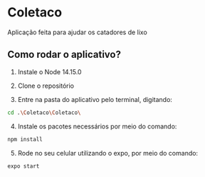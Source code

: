# Coletaco
Aplicação feita para ajudar os catadores de lixo

## Como rodar o aplicativo?

1. Instale o Node 14.15.0

2. Clone o repositório

3. Entre na pasta do aplicativo pelo terminal, digitando:

```sh
cd .\Coletaco\Coletaco\
```

4. Instale os pacotes necessários por meio do comando:
```sh
npm install
```

5. Rode no seu celular utilizando o expo, por meio do comando:
```sh
expo start
```
